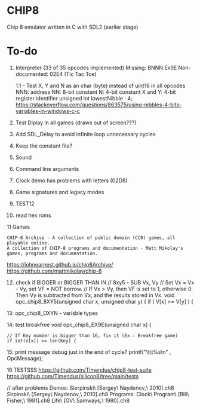 # CHIP8

Chip 8 emulator written in C with SDL2 (earlier stage)

# To-do
1. Interpreter (33 of 35 opcodes implemented)
    Missing:
    BNNN
    Ex9E
    Non-documented: 02E4 (Tic Tac Toe)

    1.1 - Test X, Y and N as an char (byte) instead of uint16 in all opcodes
    NNN: address
    NN: 8-bit constant
    N: 4-bit constant
    X and Y: 4-bit register identifier
        unsigned int lowestNibble : 4;
        https://stackoverflow.com/questions/863575/using-nibbles-4-bits-variables-in-windows-c-c

2. Test Diplay in all games (draws out of screen???)

3. Add SDL_Delay to avoid infinite loop unnecessary cycles

4. Keep the constant file?

5. Sound

6. Command line arguments

7. Clock demo has problems with letters (02D8)

8. Game signatures and legacy modes

9. TEST12

10. read hex roms

11
Games

    CHIP-8 Archive - A collection of public domain (CC0) games, all playable online.
    A collection of CHIP-8 programs and documentation - Matt Mikolay's games, programs and documentation.

https://johnearnest.github.io/chip8Archive/
https://github.com/mattmikolay/chip-8




12) check if BIGGER or BIGGER THAN IN 
// 8xy5 - SUB Vx, Vy
// Set Vx = Vx - Vy, set VF = NOT borrow.
// If Vx > Vy, then VF is set to 1, otherwise 0. Then Vy is subtracted from Vx, and the results stored in Vx.
void opc_chip8_8XY5(unsigned char x, unsigned char y) {
	if ( V[x] >= V[y] ) {



13:
opc_chip8_DXYN - varisble types 


14: test breakfree
void opc_chip8_EX9E(unsigned char x) {

	// If Key number is bigger than 16, fix it (Ex.: Breakfree game)
	if int(V[x]) >= len(Key) {


15: print message debug just in the end of cycle?
printf("\t\t%s\n" , OpcMessage);

    
16 TESTSSS
https://github.com/Timendus/chip8-test-suite
https://github.com/Timendus/silicon8/tree/main/tests

// after problems
Demos:
Sierpinski\ \[Sergey\ Naydenov,\ 2010\].ch8
Sirpinski\ \[Sergey\ Naydenov,\ 2010\].ch8
Programs:
Clock\ Program\ \[Bill\ Fisher,\ 1981\].ch8
Life\ \[GV\ Samways,\ 1980\].ch8



